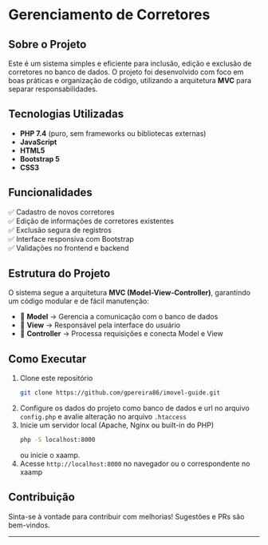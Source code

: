 # Gerenciamento de Corretores

## Sobre o Projeto
Este é um sistema simples e eficiente para inclusão, edição e exclusão de corretores no banco de dados. O projeto foi desenvolvido com foco em boas práticas e organização de código, utilizando a arquitetura **MVC** para separar responsabilidades.

## Tecnologias Utilizadas
- **PHP 7.4** (puro, sem frameworks ou bibliotecas externas)
- **JavaScript**
- **HTML5**
- **Bootstrap 5**
- **CSS3**

## Funcionalidades
✅ Cadastro de novos corretores  
✅ Edição de informações de corretores existentes  
✅ Exclusão segura de registros  
✅ Interface responsiva com Bootstrap  
✅ Validações no frontend e backend  

## Estrutura do Projeto
O sistema segue a arquitetura **MVC (Model-View-Controller)**, garantindo um código modular e de fácil manutenção:
- 📂 **Model** → Gerencia a comunicação com o banco de dados
- 📂 **View** → Responsável pela interface do usuário
- 📂 **Controller** → Processa requisições e conecta Model e View

## Como Executar
1. Clone este repositório
   ```bash
   git clone https://github.com/gpereira86/imovel-guide.git
   ```
2. Configure os dados do projeto como banco de dados e url no arquivo `config.php` e avalie alteração no arquivo `.htaccess`
3. Inicie um servidor local (Apache, Nginx ou built-in do PHP)
   ```bash
   php -S localhost:8000
   ```
   ou inicie o xaamp.
4. Acesse `http://localhost:8000` no navegador ou o correspondente no xaamp

## Contribuição
Sinta-se à vontade para contribuir com melhorias! Sugestões e PRs são bem-vindos.

---
